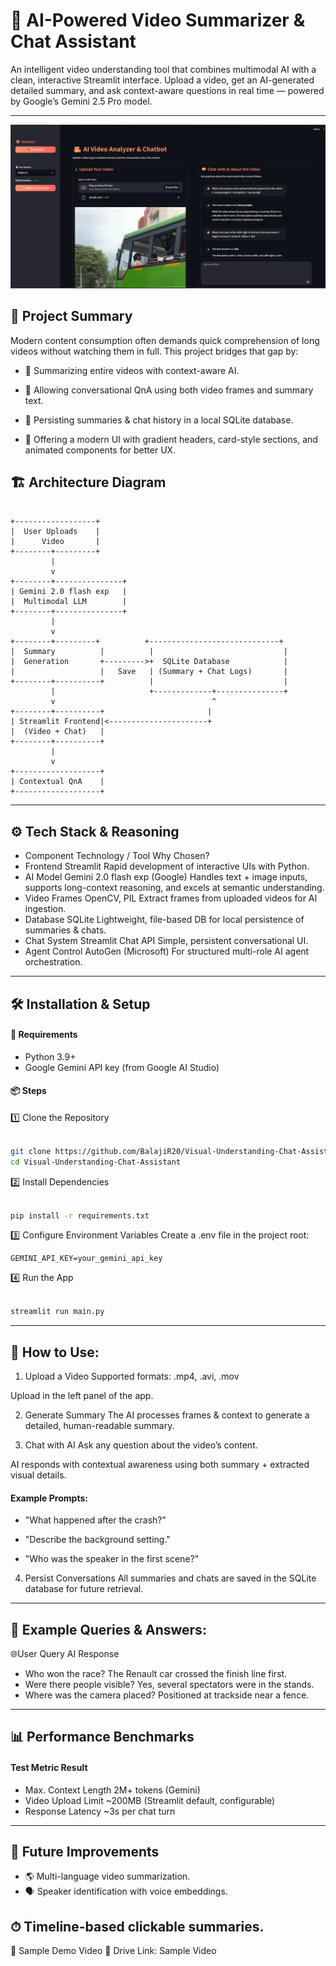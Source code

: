 
# 🎥 AI-Powered Video Summarizer & Chat Assistant

An intelligent video understanding tool that combines multimodal AI with a clean, interactive Streamlit interface.
Upload a video, get an AI-generated detailed summary, and ask context-aware questions in real time — powered by Google’s Gemini 2.5 Pro model.
___
![Alt text](https://github.com/BalajiR20/Visual-Chat-Assistant-Round-2/blob/main/assests/Screenshot%202025-08-13%20231223.png)

## 🧠 Project Summary

Modern content consumption often demands quick comprehension of long videos without watching them in full. This project bridges that gap by:

* 📜 Summarizing entire videos with context-aware AI.

* 💬 Allowing conversational QnA using both video frames and summary text.

* 💾 Persisting summaries & chat history in a local SQLite database.

* 🎨 Offering a modern UI with gradient headers, card-style sections, and animated components for better UX.

## 🏗 Architecture Diagram
```plaintext

+------------------+
|  User Uploads    |
|      Video       |
+--------+---------+
         |
         v
+--------+---------------+
| Gemini 2.0 flash exp   |
|  Multimodal LLM        |
+--------+---------------+
         |
         v
+--------+---------+          +-----------------------------+
|  Summary          |          |                             |
|  Generation       +--------->+  SQLite Database            |
|                   |   Save   | (Summary + Chat Logs)       |
+--------+----------+          |                             |
         |                     +-------------+---------------+
         v                                   ^
+--------+----------+                       |
| Streamlit Frontend|<----------------------+
|  (Video + Chat)   |
+--------+----------+
         |
         v
+-------------------+
| Contextual QnA    |
+-------------------+
```
---
## ⚙ Tech Stack & Reasoning
* Component	Technology / Tool	Why Chosen?
* Frontend	Streamlit	Rapid development of interactive UIs with Python.
* AI Model	Gemini 2.0 flash exp (Google)	Handles text + image inputs, supports long-context reasoning, and excels at semantic understanding.
* Video Frames	OpenCV, PIL	Extract frames from uploaded videos for AI ingestion.
* Database	SQLite	Lightweight, file-based DB for local persistence of summaries & chats.
* Chat System	Streamlit Chat API	Simple, persistent conversational UI.
* Agent Control	AutoGen (Microsoft)	For structured multi-role AI agent orchestration.
---
## 🛠 Installation & Setup
#### 🔧 Requirements
* Python 3.9+
* Google Gemini API key (from Google AI Studio)

#### 📦 Steps
1️⃣ Clone the Repository
```bash

git clone https://github.com/BalajiR20/Visual-Understanding-Chat-Assistant.git
cd Visual-Understanding-Chat-Assistant
```
2️⃣ Install Dependencies
```bash

pip install -r requirements.txt
```
3️⃣ Configure Environment Variables
Create a .env file in the project root:
```
GEMINI_API_KEY=your_gemini_api_key
```
4️⃣ Run the App
```bash

streamlit run main.py
```
---
## 🚀 How to Use:

1. Upload a Video
Supported formats: .mp4, .avi, .mov

Upload in the left panel of the app.

2. Generate Summary
The AI processes frames & context to generate a detailed, human-readable summary.

3. Chat with AI
Ask any question about the video’s content.

AI responds with contextual awareness using both summary + extracted visual details.

#### Example Prompts:

*  "What happened after the crash?"

* "Describe the background setting."

* "Who was the speaker in the first scene?"

4. Persist Conversations
All summaries and chats are saved in the SQLite database for future retrieval.
---
## 🧪 Example Queries & Answers:

🌐User Query	AI Response
* Who won the race?	The Renault car crossed the finish line first.   
* Were there people visible?	Yes, several spectators were in the stands.  
* Where was the camera placed?	Positioned at trackside near a fence.  
 
---

## 📊 Performance Benchmarks
#### Test Metric	Result
- Max. Context Length	2M+ tokens (Gemini)
- Video Upload Limit	~200MB (Streamlit default, configurable)
- Response Latency	~3s per chat turn
---
## 🎯 Future Improvements
- 🌎 Multi-language video summarization.
- 🗣 Speaker identification with voice embeddings.

⏱ Timeline-based clickable summaries.
---
📂 Sample Demo Video
🎥 Drive Link: Sample Video

